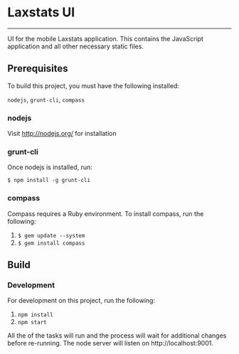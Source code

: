 # Laxstats UI
---
UI for the mobile Laxstats application. This contains the JavaScript application and all other necessary static files.

## Prerequisites

To build this project, you must have the following installed:

`nodejs`, `grunt-cli`, `compass`

### nodejs

Visit http://nodejs.org/ for installation

### grunt-cli

Once nodejs is installed, run:

`$ npm install -g grunt-cli`

### compass

Compass requires a Ruby environment. To install compass, run the following:

1. `$ gem update --system`
2. `$ gem install compass`

## Build

### Development

For development on this project, run the following:

1. `npm install`
2. `npm start`

All the of the tasks will run and the process will wait for additional changes before re-running. The node server will listen on http://localhost:9001.